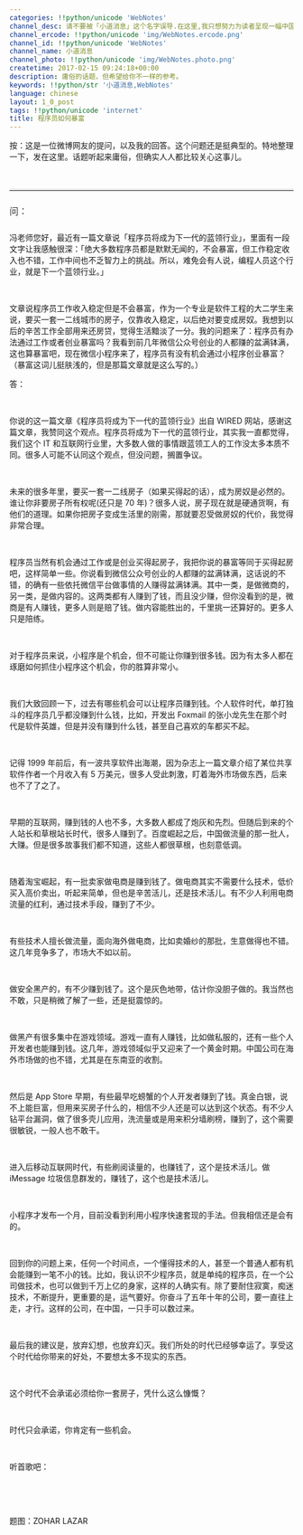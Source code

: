 ```yaml
---
categories: !!python/unicode 'WebNotes'
channel_desc: 请不要被「小道消息」这个名字误导.在这里,我只想努力为读者呈现一幅中国互联网的清明上河图.
channel_ercode: !!python/unicode 'img/WebNotes.ercode.png'
channel_id: !!python/unicode 'WebNotes'
channel_name: 小道消息
channel_photo: !!python/unicode 'img/WebNotes.photo.png'
createtime: 2017-02-15 09:24:18+00:00
description: 庸俗的话题，但希望给你不一样的参考。
keywords: !!python/str '小道消息,WebNotes'
language: chinese
layout: 1_0_post
tags: !!python/unicode 'internet'
title: 程序员如何暴富
---
```

<div class="rich_media_content" id="js_content">
<p>
         按：这是一位微博网友的提问，以及我的回答。这个问题还是挺典型的。特地整理一下，发在这里。话题听起来庸俗，但确实人人都比较关心这事儿。
        </p>
<p>
<br/>
</p>
<hr style="font-family: Lato, Helvetica, Arial, freesans, clean, sans-serif; border-right-width: 0px; border-bottom-width: 0px; border-left-width: 0px; border-top-style: solid; border-top-color: rgb(234, 234, 234); height: 1px; margin-top: 1em; margin-bottom: 1em; color: rgb(51, 51, 51); font-size: 16px; white-space: normal;"/>
<p style="font-family: Lato, Helvetica, Arial, freesans, clean, sans-serif; border: 0px; font-size: 16px; margin-top: 1.5em; margin-bottom: 1.5em; outline: 0px; line-height: 1.5em; color: rgb(51, 51, 51); white-space: normal;">
<span style="font-family: 'Helvetica Neue', Helvetica, 'Hiragino Sans GB', 'Microsoft YaHei', Arial, sans-serif;">
          问：
         </span>
<br/>
</p>
<p>
         冯老师您好，最近有一篇文章说「程序员将成为下一代的蓝领行业」，里面有一段文字让我感触很深：「绝大多数程序员都是默默无闻的，不会暴富，但工作稳定收入也不错，工作中间也不乏智力上的挑战。所以，难免会有人说，编程人员这个行业，就是下一个蓝领行业。」
         <br/>
</p>
<p>
<br/>
</p>
<p>
         文章说程序员工作收入稳定但是不会暴富，作为一个专业是软件工程的大二学生来说，要买一套一二线城市的房子，仅靠收入稳定，以后绝对要变成房奴。我想到以后的辛苦工作全部用来还房贷，觉得生活黯淡了一分。我的问题来了：程序员有办法通过工作或者创业暴富吗？我看到前几年微信公众号创业的人都赚的盆满钵满，这也算暴富吧，现在微信小程序来了，程序员有没有机会通过小程序创业暴富？（暴富这词儿挺肤浅的，但是那篇文章就是这么写的。）
        </p>
<p>
<span class="author-136959 font-size-3" style="font-size: 11pt;">
</span>
</p>
<p>
         答：
        </p>
<p>
<br/>
</p>
<p>
         你说的这一篇文章《程序员将成为下一代的蓝领行业》出自 WIRED 网站，感谢这篇文章，我赞同这个观点。程序员将成为下一代的蓝领行业，其实我一直都觉得，我们这个 IT 和互联网行业里，大多数人做的事情跟蓝领工人的工作没太多本质不同。很多人可能不认同这个观点，但没问题，搁置争议。
        </p>
<p>
<br/>
</p>
<p>
         未来的很多年里，要买一套一二线房子（如果买得起的话），成为房奴是必然的。谁让你非要房子所有权呢(还只是 70 年)？很多人说，房子现在就是硬通货啊，有他们的道理。如果你把房子变成生活里的刚需，那就要忍受做房奴的代价，我觉得非常合理。
        </p>
<p>
<span class="author-136959">
<br/>
</span>
</p>
<p>
<span class="author-136959">
          程序员当然有机会通过工作或是创业买得起房子，我把你说的暴富等同于买得起房吧，这样简单一些。你说看到微信公众号创业的人都赚的盆满钵满，这话说的不错，的确有一些依托微信平台做事情的人赚得盆满钵满。其中一类，是做微商的，另一类，是做内容的。这两类都有人赚到了钱，而且没少赚，但你没看到的是，微商是有人赚钱，更多人则是赔了钱。做内容能胜出的，千里挑一还算好的。更多人只是陪练。
         </span>
</p>
<p>
<span class="author-136959">
<br/>
</span>
</p>
<p>
<span class="author-136959">
          对于程序员来说，小程序是个机会，但不可能让你赚到很多钱。因为有太多人都在琢磨如何抓住小程序这个机会，你的胜算非常小。
         </span>
</p>
<p>
<span class="author-136959">
<br/>
</span>
</p>
<p>
<span class="author-136959">
          我们大致回顾一下，过去有哪些机会可以让程序员赚到钱。个人软件时代，单打独斗的程序员几乎都没赚到什么钱，比如，开发出 Foxmail 的张小龙先生在那个时代是软件英雄，但是并没有赚到什么钱，甚至自己喜欢的车都买不起。
         </span>
</p>
<p>
<span class="author-136959">
<br/>
</span>
</p>
<p>
         记得 1999 年前后，有一波共享软件出海潮，因为杂志上一篇文章介绍了某位共享软件作者一个月收入有 5 万美元，很多人受此刺激，盯着海外市场做东西，后来也不了了之了。
        </p>
<p>
<span class="author-136959">
<br/>
</span>
</p>
<p>
<span class="author-136959">
          早期的互联网，赚到钱的人也不多，大多数人都成了炮灰和先烈。但随后到来的个人站长和草根站长时代，很多人赚到了。百度崛起之后，中国做流量的那一批人，大赚。但是很多故事我们都不知道，这些人都很草根，也刻意低调。
         </span>
</p>
<p>
<span class="author-136959">
<br/>
</span>
</p>
<p>
<span class="author-136959">
          随着淘宝崛起，有一批卖家做电商是赚到钱了。做电商其实不需要什么技术，低价买入高价卖出，听起来简单，但也是辛苦活儿，还是技术活儿。有不少人利用电商流量的红利，通过技术手段，赚到了不少。
         </span>
</p>
<p>
<span class="author-136959">
<br/>
</span>
</p>
<p>
         有些技术人擅长做流量，面向海外做电商，比如卖婚纱的那批，生意做得也不错。这几年竞争多了，市场大不如以前。
        </p>
<p>
<span class="author-136959">
<br/>
</span>
</p>
<p>
<span class="author-136959">
          做安全黑产的，有不少赚到钱了。这个是灰色地带，估计你没胆子做的。我当然也不敢，只是稍微了解了一些，还是挺震惊的。
         </span>
</p>
<p>
<span class="author-136959">
<br/>
</span>
</p>
<p>
         做黑产有很多集中在游戏领域。游戏一直有人赚钱，比如做私服的，还有一些个人开发者也能赚到钱。这几年，游戏领域似乎又迎来了一个黄金时期。中国公司在海外市场做的也不错，尤其是在东南亚的收割。
        </p>
<p>
<span class="author-136959">
<br/>
</span>
</p>
<p>
<span class="author-136959">
          然后是 App Store 早期，有些最早吃螃蟹的个人开发者赚到了钱。真金白银，说不上能巨富，但用来买房子什么的，相信不少人还是可以达到这个状态。有不少人钻平台漏洞，做了很多壳儿应用，洗流量或是用来积分墙刷榜，赚到了，这个需要很敏锐，一般人也不敢干。
         </span>
</p>
<p>
<span class="author-136959">
<br/>
</span>
</p>
<p>
<span class="author-136959">
          进入后移动互联网时代，有些刷阅读量的，也赚钱了，这个是技术活儿。做 iMessage 垃圾信息群发的，赚钱了，这个也是技术活儿。
         </span>
</p>
<p>
<span class="author-136959">
<br/>
</span>
</p>
<p>
<span class="author-136959">
          小程序才发布一个月，目前没看到利用小程序快速套现的手法。但我相信还是会有的。
         </span>
</p>
<p>
<span class="author-136959">
<br/>
</span>
</p>
<p>
<span class="author-136959">
          回到你的问题上来，任何一个时间点，一个懂得技术的人，甚至一个普通人都有机会能赚到一笔不小的钱。比如，我认识不少程序员，就是单纯的程序员，在一个公司做技术，也可以做到千万上亿的身家，这样的人确实有。除了要耐住寂寞，痴迷技术，不断提升，更重要的是，运气要好。你奋斗了五年十年的公司，要一直往上走，才行。这样的公司，在中国，一只手可以数过来。
         </span>
</p>
<p>
<span class="author-136959">
<br/>
</span>
</p>
<p>
<span class="author-136959">
          最后我的建议是，放弃幻想，也放弃幻灭。我们所处的时代已经够幸运了。享受这个时代给你带来的好处，不要想太多不现实的东西。
         </span>
</p>
<p>
<span class="author-136959">
<br/>
</span>
</p>
<p>
<span class="author-136959">
          这个时代不会承诺必须给你一套房子，凭什么这么慷慨？
         </span>
</p>
<p>
<span class="author-136959">
<br/>
</span>
</p>
<p>
<span class="author-136959">
          时代只会承诺，你肯定有一些机会。
         </span>
</p>
<p>
<span class="author-136959">
<br/>
</span>
</p>
<p>
         听首歌吧：
        </p>
<p>
<span class="author-136959">
<br/>
</span>
</p>
<p>
<span class="author-136959">
<qqmusic albumurl="/J/k/0048PWyz2JuaJk.jpg" audiourl="http://ws.stream.qqmusic.qq.com/C100003QRWhc4edhEU.m4a?fromtag=46" class="res_iframe qqmusic_iframe js_editor_qqmusic" commentid="2304509486" frameborder="0" mid="003QRWhc4edhEU" music_name="Someday" musicid="7105551" play_length="228000" scrolling="no" singer="Eric Clapton - Eric Clapton &amp; Friends: The Breeze, An Appreciation of JJ Cale" src="/cgi-bin/readtemplate?t=tmpl/qqmusic_tmpl&amp;singer=Eric%20Clapton%20-%20Eric%20Clapton%20%26%20Friends%3A%20The%20Breeze%2C%20An%20Appreciation%20of%20JJ%20Cale&amp;music_name=Someday">
</qqmusic>
</span>
</p>
<p>
<br/>
</p>
<p>
         题图：ZOHAR LAZAR
        </p>
</div>